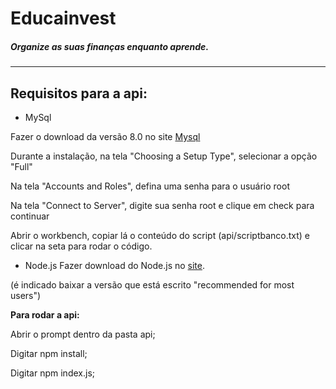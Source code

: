 # __Educainvest__
##### Organize as suas finanças enquanto aprende.
---

## Requisitos para a api:

* MySql

Fazer o download da versão 8.0 no site [Mysql](https://dev.mysql.com/downloads/windows/installer/8.0.html)

Durante a instalação, na tela "Choosing a Setup Type", selecionar a opção "Full"

Na tela "Accounts and Roles", defina uma senha para o usuário root

Na tela "Connect to Server", digite sua senha root e clique em check para continuar

Abrir o workbench, copiar lá o conteúdo do script (api/scriptbanco.txt) e clicar na seta para rodar o código.


* Node.js
Fazer download do Node.js no [site](https://nodejs.org/en). 

(é indicado baixar a versão que está escrito "recommended for most users")

__Para rodar a api:__

Abrir o prompt dentro da pasta api;

Digitar npm install;

Digitar npm index.js;